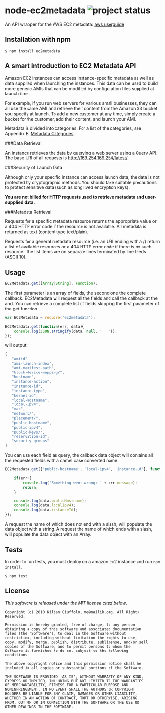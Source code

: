 # node-ec2metadata ![project status](http://dl.dropbox.com/u/2208502/maintained.png)

An API wrapper for the AWS EC2 metadata: [aws userguide](http://docs.amazonwebservices.com/AWSEC2/latest/UserGuide/index.html?AESDG-chapter-instancedata.html)

## Installation with npm

    $ npm install ec2metadata

## A smart introduction to EC2 Metadata API

Amazon EC2 instances can access instance-specific metadata as well as data supplied when launching the instances. This data can be used to build more generic AMIs that can be modified by configuration files supplied at launch time.

For example, if you run web servers for various small businesses, they can all use the same AMI and retrieve their content from the Amazon S3 bucket you specify at launch. To add a new customer at any time, simply create a bucket for the customer, add their content, and launch your AMI.

Metadata is divided into categories. For a list of the categories, see Appendix B: [Metadata Categories](http://docs.amazonwebservices.com/AWSEC2/latest/UserGuide/index.html?instancedata-data-categories.html).

###Data Retrieval

An instance retrieves the data by querying a web server using a Query API. The base URI of all requests is http://169.254.169.254/latest/.

###Security of Launch Data

Although only your specific instance can access launch data, the data is not protected by cryptographic methods. You should take suitable precautions to protect sensitive data (such as long lived encryption keys).

__You are not billed for HTTP requests used to retrieve metadata and user-supplied data.__

###Metadata Retrieval

Requests for a specific metadata resource returns the appropriate value or a 404 HTTP error code if the resource is not available. All metadata is returned as text (content type text/plain).

Requests for a general metadata resource (i.e. an URI ending with a /) return a list of available resources or a 404 HTTP error code if there is no such resource. The list items are on separate lines terminated by line feeds (ASCII 10).

## Usage

```javascript
EC2Metadata.get([Array|String], Function);
```

The first parameter is an array of fields, the second one the complete callback.
EC2Metadata will request all the fields and call the callback at the and.
You can retrieve a complete list of fields skipping the first parameter of the get function.

```javascript
var EC2Metadata = require('ec2metadata');

EC2Metadata.get(function(err, data){
    console.log(JSON.stringify(data, null, '   '));
});
```

will output:

```javascript
[
   "amiid",
   "ami-launch-index",
   "ami-manifest-path",
   "block-device-mapping/",
   "hostname",
   "instance-action",
   "instance-id",
   "instance-type",
   "kernel-id",
   "local-hostname",
   "local-ipv4",
   "mac",
   "network/",
   "placement/",
   "public-hostname",
   "public-ipv4",
   "public-keys/",
   "reservation-id",
   "security-groups"
]
```

You can use each field as query, the callback data object will contains all the requested
fields with a camel case converted name.

```javascript
EC2Metadata.get(['public-hostname', 'local-ipv4', 'instance-id'], function(err, data){

    if(err){
        console.log('Something went wrong: ' + err.message);
        return;
    }

    console.log(data.publicHostname);
    console.log(data.localIpv4);
    console.log(data.instanceId);
});
```

A request the name of which does not end with a slash, will populate the data object with a string.
A request the name of which ends with a slash, will populate the data object with an Array.

## Tests

In order to run tests, you must deploy on a amazon ec2 instance and run `npm install`.

    $ npm test

## License

_This software is released under the MIT license cited below_.

    Copyright (c) 2010 Kilian Ciuffolo, me@nailik.org. All Rights Reserved.

    Permission is hereby granted, free of charge, to any person
    obtaining a copy of this software and associated documentation
    files (the 'Software'), to deal in the Software without
    restriction, including without limitation the rights to use,
    copy, modify, merge, publish, distribute, sublicense, and/or sell
    copies of the Software, and to permit persons to whom the
    Software is furnished to do so, subject to the following
    conditions:
    
    The above copyright notice and this permission notice shall be
    included in all copies or substantial portions of the Software.
    
    THE SOFTWARE IS PROVIDED 'AS IS', WITHOUT WARRANTY OF ANY KIND,
    EXPRESS OR IMPLIED, INCLUDING BUT NOT LIMITED TO THE WARRANTIES
    OF MERCHANTABILITY, FITNESS FOR A PARTICULAR PURPOSE AND
    NONINFRINGEMENT. IN NO EVENT SHALL THE AUTHORS OR COPYRIGHT
    HOLDERS BE LIABLE FOR ANY CLAIM, DAMAGES OR OTHER LIABILITY,
    WHETHER IN AN ACTION OF CONTRACT, TORT OR OTHERWISE, ARISING
    FROM, OUT OF OR IN CONNECTION WITH THE SOFTWARE OR THE USE OR
    OTHER DEALINGS IN THE SOFTWARE.